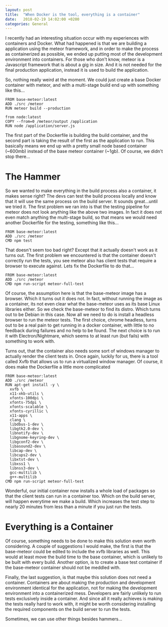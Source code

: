 ```yaml
---
layout: post
title:  "When Docker is the tool, everything is a container"
date:   2018-02-19 14:02:00 +0200
categories: General
---
```


I recently had an interesting situation occur with my experiences with containers
and Docker. What had happened is that we are building a application using the meteor
framework, and in order to make the process as containerized as possible, we ended
up putting most of the development environment into containers. For those who don't
know, meteor is a Javascript framework that is about a gig in size. And it is not
needed for the final production application, instead it is used to build the application.

So, nothing really weird at the moment. We could just create a base Docker container with
meteor, and with a multi-stage build end up with something like this...

```
FROM base-meteor:latest
ADD ./src /meteor
RUN meteor build --production

from node:latest
COPY --from=0 /meteor/output /application
RUN node /application/server.js
```

The first part of the Dockerfile is building the build container, and the second part is taking the result of the first 
as the application to run. This basically means we end up with a pretty small node based container (~600mb) instead
of the base meteor container (~1gb). Of course, we didn't stop there...

# The Hammer

So we wanted to make everything in the build process also a container, it makes sense right?
The devs can test the build process locally and know that it will use the same process on the
build server. It sounds great...until we tried it. The first problem we ran into is that
the testing pipeline for meteor does not look anything like the above two images. In fact
it does not even match anything the multi-stage build, so that means we would need another
Dockerfile for the testing, something like this...

```
FROM base-meteor:latest
ADD ./src /meteor
CMD npm test
```

That doesn't seem too bad right? Except that it actually doesn't work as it turns out. The
first problem we encountered is that the container doesn't correctly run the tests, you see
meteor also has client tests that require a browser to execute against. Lets fix the Dockerfile
to do that...

```
FROM base-meteor:latest
ADD ./src /meteor
CMD npm run-script meteor-full-test
```

Of course, the assumption here is that the base-meteor image has a browser. Which it turns out
it does not. In fact, without running the image as a container, its not even clear what
the base-meteor uses as its base Linux libraries either. So we check the base-meteor to find
its distro. Which turns out to be Debian in this case. Now all we need to do is install a
headless browser to run the meteor tests. The first choice, chrome headless, turns out to
be a real pain to get running in a docker container, with little to no feedback during failures
and no help to be found. The next choice is to run it with Electron/Nightmare, which
seems to at least run (but fails) with something to work with.

Turns out, that the container also needs some sort of windows manager to actually render the
client tests in. Once again, luckily for us, there is a tool called Xvfb that allows us to
run a virtualized window manager. Of course, it does make the Dockerfile a little more complicated

```
FROM base-meteor:latest
ADD ./src /meteor
RUN apt-get install -y \
  xvfb \
  x11-xkb-utils \
  xfonts-100dpi \
  xfonts-75dpi \
  xfonts-scalable \
  xfonts-cyrillic \
  x11-apps \
  clang \
  libdbus-1-dev \
  libgtk2.0-dev \
  libnotify-dev \
  libgnome-keyring-dev \
  libgconf2-dev \
  libasound2-dev \
  libcap-dev \
  libcups2-dev \
  libxtst-dev \
  libxss1 \
  libnss3-dev \
  gcc-multilib \
  g++-multilib
CMD npm run-script meteor-full-test
```

Wonderful, our initial container now installs a whole load of packages so that the client tests
can run in a container too. Which on the build server, will happen everytime we make a build.
Which increases the test step to nearly 20 minutes from less than a minute if you just run the tests.

# Everything is a Container

Of course, something needs to be done to make this solution even worth considering. A couple
of suggestions I would make, the first is that the base-meteor could be edited to include the
xvfb libraries as well. This would at least move the build time to the base container, which
is unlikely to be built with every build. Another option, is to create a base test container
if the base-meteor container should not be meddled with.

Finally, the last suggestion, is that maybe this solution does not need a container. Containers
are about making the production and development environment identical for the application,
not for making the development environment into a containerized mess. Developers are fairly
unlikely to run tests exclusively inside a container. And since all it really achieves is making
the tests really hard to work with, it might be worth considering installing the required
components on the build server to run the tests.

Sometimes, we can use other things besides hammers...
